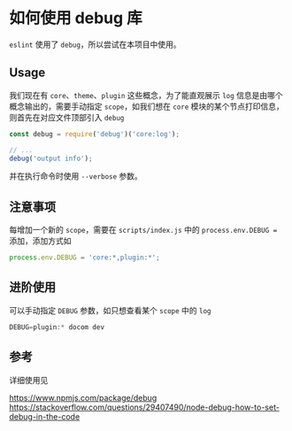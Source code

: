 # 如何使用 debug 库

`eslint` 使用了 `debug`，所以尝试在本项目中使用。

## Usage
我们现在有 `core`、`theme`、`plugin` 这些概念，为了能直观展示 `log` 信息是由哪个概念输出的，需要手动指定 `scope`，如我们想在 `core` 模块的某个节点打印信息，则首先在对应文件顶部引入 `debug`

```js
const debug = require('debug')('core:log');

// ...
debug('output info');
```

并在执行命令时使用 `--verbose` 参数。

## 注意事项
每增加一个新的 `scope`，需要在 `scripts/index.js` 中的 `process.env.DEBUG = ` 添加，添加方式如

```js
process.env.DEBUG = 'core:*,plugin:*';
```

## 进阶使用

可以手动指定 `DEBUG` 参数，如只想查看某个 `scope` 中的 `log`

```js
DEBUG=plugin:* docom dev
```

## 参考
详细使用见 

https://www.npmjs.com/package/debug
https://stackoverflow.com/questions/29407490/node-debug-how-to-set-debug-in-the-code